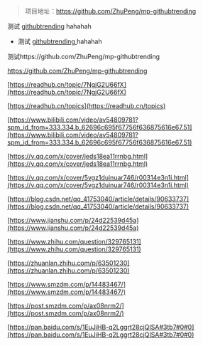 > 项目地址：https://github.com/ZhuPeng/mp-githubtrending

测试 [githubtrending](https://github.com/ZhuPeng/mp-githubtrending) hahahah

* 测试 [githubtrending ](https://github.com/ZhuPeng/mp-githubtrending)hahahah

测试https://github.com/ZhuPeng/mp-githubtrending

https://github.com/ZhuPeng/mp-githubtrending



[https://readhub.cn/topic/7NgjG2U66fX](https://readhub.cn/topic/7NgjG2U66fX)

[https://readhub.cn/topics](https://readhub.cn/topics)

[https://www.bilibili.com/video/av54809781?spm_id_from=333.334.b_62696c695f67756f636875616e67.51](https://www.bilibili.com/video/av54809781?spm_id_from=333.334.b_62696c695f67756f636875616e67.51)

[https://v.qq.com/x/cover/jeds18ea11rrnbg.html](https://v.qq.com/x/cover/jeds18ea11rrnbg.html)

[https://v.qq.com/x/cover/5vgz1duinuar746/r00314e3n1i.html](https://v.qq.com/x/cover/5vgz1duinuar746/r00314e3n1i.html)

[https://blog.csdn.net/qq_41753040/article/details/90633737](https://blog.csdn.net/qq_41753040/article/details/90633737)

[https://www.jianshu.com/p/24d22539d45a](https://www.jianshu.com/p/24d22539d45a)

[https://www.zhihu.com/question/329765131](https://www.zhihu.com/question/329765131)

[https://zhuanlan.zhihu.com/p/63501230](https://zhuanlan.zhihu.com/p/63501230)

[https://www.smzdm.com/p/14483467/](https://www.smzdm.com/p/14483467/)

[https://post.smzdm.com/p/ax08nrm2/](https://post.smzdm.com/p/ax08nrm2/)

[https://pan.baidu.com/s/1EuJiHB-q2Lggrt28cjQISA#3tb7#0#0](https://pan.baidu.com/s/1EuJiHB-q2Lggrt28cjQISA#3tb7#0#0)